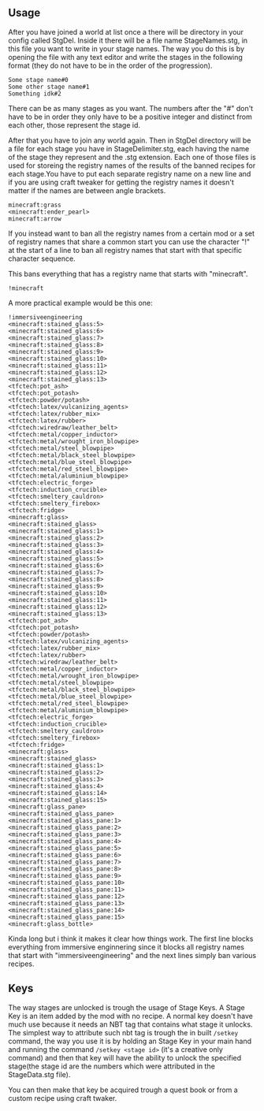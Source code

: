 ## Usage

After you have joined a world at list once a there will be directory in your config called StgDel. Inside it there will be a file name StageNames.stg, in this file you want to write in your stage names. The way you do this is by opening the file with any text editor and write the stages in the following format (they do not have to be in the order of the progression).

```
Some stage name#0
Some other stage name#1
Something idk#2
```

There can be as many stages as you want. The numbers after the "#" don't have to be in order they only have to be a positive integer and distinct from each other, those represent the stage id.

After that you have to join any world again. Then in StgDel directory will be a file for each stage you have in StageDelimiter.stg, each having the name of the stage they represent and the .stg extension. Each one of those files is used for storeing the registry names of the results of the banned recipes for each stage.You have to put each separate registry name on a new line and if you are using craft tweaker for getting the registry names it doesn't matter if the names are between angle brackets.

```
minecraft:grass
<minecraft:ender_pearl>
minecraft:arrow
```

If you instead want to ban all the registry names from a certain mod or a set of registry names that share a common start you can use the character "!" at the start of a line to ban all registry names that start with that specific character sequence.

This bans everything that has a registry name that starts with "minecraft".

```
!minecraft
```

A more practical example would be this one:

```
!immersiveengineering
<minecraft:stained_glass:5>
<minecraft:stained_glass:6>
<minecraft:stained_glass:7>
<minecraft:stained_glass:8>
<minecraft:stained_glass:9>
<minecraft:stained_glass:10>
<minecraft:stained_glass:11>
<minecraft:stained_glass:12>
<minecraft:stained_glass:13>
<tfctech:pot_ash>
<tfctech:pot_potash>
<tfctech:powder/potash>
<tfctech:latex/vulcanizing_agents>
<tfctech:latex/rubber_mix>
<tfctech:latex/rubber>
<tfctech:wiredraw/leather_belt>
<tfctech:metal/copper_inductor>
<tfctech:metal/wrought_iron_blowpipe>
<tfctech:metal/steel_blowpipe>
<tfctech:metal/black_steel_blowpipe>
<tfctech:metal/blue_steel_blowpipe>
<tfctech:metal/red_steel_blowpipe>
<tfctech:metal/aluminium_blowpipe>
<tfctech:electric_forge>
<tfctech:induction_crucible>
<tfctech:smeltery_cauldron>
<tfctech:smeltery_firebox>
<tfctech:fridge>
<minecraft:glass>
<minecraft:stained_glass>
<minecraft:stained_glass:1>
<minecraft:stained_glass:2>
<minecraft:stained_glass:3>
<minecraft:stained_glass:4>
<minecraft:stained_glass:5>
<minecraft:stained_glass:6>
<minecraft:stained_glass:7>
<minecraft:stained_glass:8>
<minecraft:stained_glass:9>
<minecraft:stained_glass:10>
<minecraft:stained_glass:11>
<minecraft:stained_glass:12>
<minecraft:stained_glass:13>
<tfctech:pot_ash>
<tfctech:pot_potash>
<tfctech:powder/potash>
<tfctech:latex/vulcanizing_agents>
<tfctech:latex/rubber_mix>
<tfctech:latex/rubber>
<tfctech:wiredraw/leather_belt>
<tfctech:metal/copper_inductor>
<tfctech:metal/wrought_iron_blowpipe>
<tfctech:metal/steel_blowpipe>
<tfctech:metal/black_steel_blowpipe>
<tfctech:metal/blue_steel_blowpipe>
<tfctech:metal/red_steel_blowpipe>
<tfctech:metal/aluminium_blowpipe>
<tfctech:electric_forge>
<tfctech:induction_crucible>
<tfctech:smeltery_cauldron>
<tfctech:smeltery_firebox>
<tfctech:fridge>
<minecraft:glass>
<minecraft:stained_glass>
<minecraft:stained_glass:1>
<minecraft:stained_glass:2>
<minecraft:stained_glass:3>
<minecraft:stained_glass:4>
<minecraft:stained_glass:14>
<minecraft:stained_glass:15>
<minecraft:glass_pane>
<minecraft:stained_glass_pane>
<minecraft:stained_glass_pane:1>
<minecraft:stained_glass_pane:2>
<minecraft:stained_glass_pane:3>
<minecraft:stained_glass_pane:4>
<minecraft:stained_glass_pane:5>
<minecraft:stained_glass_pane:6>
<minecraft:stained_glass_pane:7>
<minecraft:stained_glass_pane:8>
<minecraft:stained_glass_pane:9>
<minecraft:stained_glass_pane:10>
<minecraft:stained_glass_pane:11>
<minecraft:stained_glass_pane:12>
<minecraft:stained_glass_pane:13>
<minecraft:stained_glass_pane:14>
<minecraft:stained_glass_pane:15>
<minecraft:glass_bottle>
```

Kinda long but i think it makes it clear how things work. The first line blocks everything from immersive enginnering since it blocks all registry names that start with "immersiveengineering" and the next lines simply ban various recipes.

## Keys

The way stages are unlocked is trough the usage of Stage Keys. A Stage Key is an item added by the mod with no recipe. A normal key doesn't have much use because it needs an NBT tag that contains what stage it unlocks. The simplest way to attribute such nbt tag is trough the in built ```/setkey``` command, the way you use it is by holding an Stage Key in your main hand and running the command ```/setkey <stage id>``` (it's a creative only command) and then that key will have the ability to unlock the specified stage(the stage id are the numbers which were attributed in the StageData.stg file).

You can then make that key be acquired trough a quest book or from a custom recipe using craft twaker.
